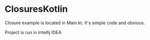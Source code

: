 # ClosuresKotlin
Closure example is located in Main.kt. It's simple code and obvious.

Project is run in Intellij IDEA
